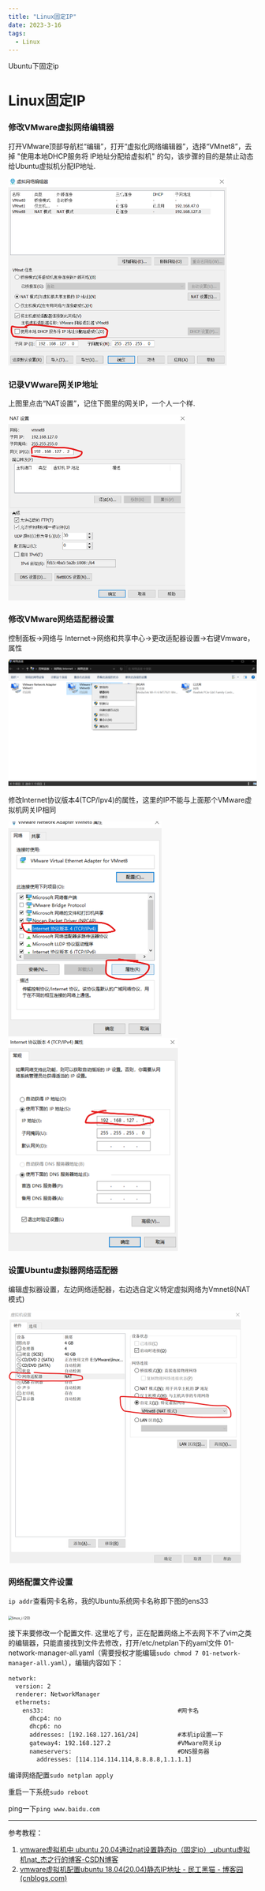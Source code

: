 ```yaml
---
title: "Linux固定IP"
date: 2023-3-16
tags:
  - Linux
---
```


Ubuntu下固定ip

# Linux固定IP

### 修改VMware虚拟网络编辑器

打开VMware顶部导航栏“编辑”，打开“虚拟化网络编辑器”，选择“VMnet8”，去掉 "使用本地DHCP服务将 IP地址分配给虚拟机"  的勾，该步骤的目的是禁止动态给Ubuntu虚拟机分配IP地址.

<img src="https://raw.githubusercontent.com/Akejyo/imageForBlog/master/img/linux_i%20(14).png" alt="linux_i (14)" style="zoom:50%;" />

### 记录VWware网关IP地址

上图里点击“NAT设置”，记住下图里的网关IP，一个人一个样.

<img src="https://raw.githubusercontent.com/Akejyo/imageForBlog/master/img/linux_i%20(15).png" alt="linux_i (15)" style="zoom:50%;" />

### 修改VMware网络适配器设置

控制面板→网络与 Internet→网络和共享中心→更改适配器设置→右键Vmware，属性

<img src="https://raw.githubusercontent.com/Akejyo/imageForBlog/master/img/linux_i%20(16).png" alt="linux_i (16)" style="zoom:50%;" />

修改Internet协议版本4(TCP/Ipv4)的属性，这里的IP不能与上面那个VMware虚拟机网关IP相同

<img src="https://raw.githubusercontent.com/Akejyo/imageForBlog/master/img/linux_i%20(17).png" alt="linux_i (17)" style="zoom:50%;" />

<img src="https://raw.githubusercontent.com/Akejyo/imageForBlog/master/img/linux_i%20(18).png" alt="linux_i (18)" style="zoom:50%;" />

### 设置Ubuntu虚拟器网络适配器

编辑虚拟器设置，左边网络适配器，右边选自定义特定虚拟网络为Vmnet8(NAT模式)

<img src="https://raw.githubusercontent.com/Akejyo/imageForBlog/master/img/linux_i%20(19).png" alt="linux_i (19)" style="zoom:50%;" />

### 网络配置文件设置

`ip addr`查看网卡名称，我的Ubuntu系统网卡名称即下图的ens33

<img src="E:\_public\Linux\linux_i (20).png" alt="linux_i (20)" style="zoom:50%;" />

接下来要修改一个配置文件. 这里吃了亏，正在配置网络上不去网下不了vim之类的编辑器，只能直接找到文件去修改，打开/etc/netplan下的yaml文件 01-network-manager-all.yaml（需要授权才能编辑`sudo chmod 7 01-network-manager-all.yaml`），编辑内容如下：

~~~
network:
  version: 2
  renderer: NetworkManager
  ethernets:
    ens33:										#网卡名
      dhcp4: no
      dhcp6: no
      addresses: [192.168.127.161/24] 			#本机ip设置一下
      gateway4: 192.168.127.2 					#VMware网关ip
      nameservers:								#DNS服务器
        addresses: [114.114.114.114,8.8.8.8,1.1.1.1]	
~~~

编译网络配置`sudo netplan apply`

重启一下系统`sudo reboot`

ping一下`ping www.baidu.com`

***

参考教程：

1.  [vmware虚拟机中 ubuntu 20.04通过nat设置静态ip（固定ip）_ubuntu虚拟机nat_杰之行的博客-CSDN博客](https://blog.csdn.net/haojie_duan/article/details/117914260) 
2.  [vmware虚拟机配置ubuntu 18.04(20.04)静态IP地址 - 民工黑猫 - 博客园 (cnblogs.com)](https://www.cnblogs.com/yyee/p/12899953.html) 